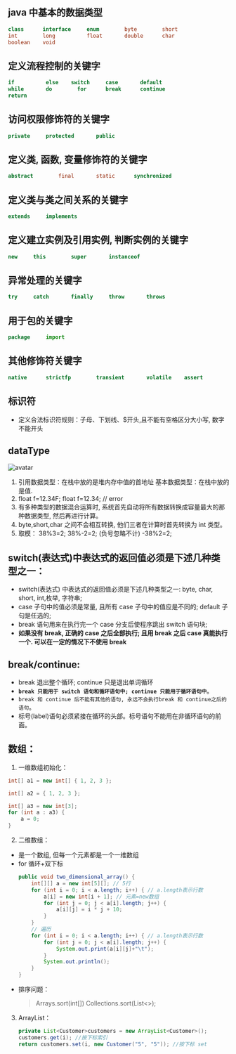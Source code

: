 ## java 中基本的数据类型

```java
class      interface     enum        byte        short
int        long          float       double      char
boolean    void
```

## 定义流程控制的关键字

```java
if          else    switch     case       default
while       do        for      break      continue
return
```

## 访问权限修饰符的关键字

```java
private     protected       public
```

## 定义类, 函数, 变量修饰符的关键字

```java
abstract        final       static      synchronized
```

## 定义类与类之间关系的关键字

```java
extends     implements
```

## 定义建立实例及引用实例, 判断实例的关键字

```java
new     this        super       instanceof
```

## 异常处理的关键字

```java
try     catch       finally     throw       throws
```

## 用于包的关键字

```java
package     import
```

## 其他修饰符关键字

```java
native      strictfp        transient       volatile    assert
```

## 标识符

- 定义合法标识符规则：子母、下划线、\$开头,且不能有空格区分大小写, 数字不能开头

## dataType

![avatar](https://img-blog.csdnimg.cn/20190509230500367.png?x-oss-process=image/watermark,type_ZmFuZ3poZW5naGVpdGk,shadow_10,text_aHR0cHM6Ly9ibG9nLmNzZG4ubmV0L3FxXzM3NzA0MzY0,size_16,color_FFFFFF,t_70)

1. 引用数据类型：在栈中放的是堆内存中值的首地址
   基本数据类型：在栈中放的是值.
2. float f=12.34F;
   float f=12.34; // error
3. 有多种类型的数据混合运算时, 系统首先自动将所有数据转换成容量最大的那种数据类型, 然后再进行计算。
4. byte,short,char 之间不会相互转换, 他们三者在计算时首先转换为 int 类型。
5. 取模：
   38%3=2; 38%-2=2; (负号忽略不计) -38%2=2;

## switch(表达式)中表达式的返回值必须是下述几种类型之一：

- switch(表达式) 中表达式的返回值必须是下述几种类型之一:
  byte, char, short, int,枚举, 字符串;
- case 子句中的值必须是常量, 且所有 case 子句中的值应是不同的;
  default 子句是任选的;
- break 语句用来在执行完一个 case 分支后使程序跳出 switch 语句块;
- **如果没有 break, 正确的 case 之后全部执行; 且用 break 之后 case 真能执行一个. 可以在一定的情况下不使用 break**

## break/continue:

- break 退出整个循环; continue 只是退出单词循环
- **`break 只能用于 switch 语句和循环语句中; continue 只能用于循环语句中`**。
- `break 和 continue 后不能有其他的语句, 永远不会执行break 和 continue之后的语句`。
- 标号(label)语句必须紧接在循环的头部。标号语句不能用在非循环语句的前面。

## 数组：

1. 一维数组初始化：

```java
int[] a1 = new int[] { 1, 2, 3 };

int[] a2 = { 1, 2, 3 };

int[] a3 = new int[3];
for (int a : a3) {
    a = 0;
}
```

2. 二维数组：

- 是一个数组, 但每一个元素都是一个一维数组
- for 循环+双下标
  ```java
  public void two_dimensional_array() {
      int[][] a = new int[5][]; // 5行
      for (int i = 0; i < a.length; i++) { // a.length表示行数
          a[i] = new int[i + 1]; // 元素=new数组
          for (int j = 0; j < a[i].length; j++) {
              a[i][j] = i * j + 10;
          }
      }
      // 遍历
      for (int i = 0; i < a.length; i++) { // a.length表示行数
          for (int j = 0; j < a[i].length; j++) {
              System.out.print(a[i][j]+"\t");
          }
          System.out.println();
      }
  }
  ```
- 排序问题：
  > Arrays.sort(int[])
  > Collections.sort(List<>);

3. ArrayList：
   ```java
   private List<Customer>customers = new ArrayList<Customer>();
   customers.get(i); //按下标索引
   return customers.set(i, new Customer("5", "5")); //按下标 set
   ```
